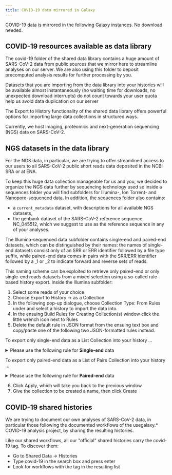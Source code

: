 ```yaml
---
title: COVID-19 data mirrored in Galaxy
---
```


<p class="shieldlist">
    COVID-19 data is mirrored in the following Galaxy instances. No download needed.
    <FlatShield label="usegalaxy" message="eu" href="https://bit.ly/usegalaxy-eu-covid19-data"/>
    <FlatShield label="usegalaxy" message="org" href="https://usegalaxy.org/library/list#folders/Fe878daae442969ff"/>
</p>

## COVID-19 resources available as data library

The covid-19 folder of the shared data library contains a huge amount of SARS-CoV-2 data from public sources that we mirror here to streamline analyses on our server. We are also using this folder to deposit precomputed analysis results for further processing by you.

Datasets that you are importing from the data library into your histories
will be available almost instantaneously (no waiting time for downloads, no unexpected download interrupts)
do not count towards your user quota
help us avoid data duplication on our server

The Export to History functionality of the shared data library offers powerful options for importing large data collections in structured ways.

Currently, we host imaging, proteomics and next-generation sequencing (NGS) data on SARS-CoV-2.

## NGS datasets in the data library

For the NGS data, in particular, we are trying to offer streamlined access to our users to all SARS-CoV-2 public short reads data deposited in the NCBI SRA or at ENA.

To keep this huge data collection manageable for us and you, we decided to organize the NGS data  further by sequencing technology used so inside a sequences folder you will find subfolders for Illumina-, Ion Torrent- and Nanopore-sequenced data. In addition, the sequences folder also contains:

* a `current_metadata` dataset, with descriptions for all available NGS datasets,
* the genbank dataset of the SARS-CoV-2 reference sequence NC_045512, which we suggest to use as the reference sequence in any of your analyses.

The Illumina-sequenced data subfolder contains single-end and paired-end datasets, which can be distinguished by their names:
the names of single-end datasets consist only of an SRR or ERR identifier followed by a file type suffix,
while paired-end data comes in pairs with the SRR/ERR identifier followed by a _1 or _2 to indicate forward and reverse sets of reads.

This naming scheme can be exploited to retrieve only paired-end or only single-end reads datasets from a mixed selection using a so-called rule-based history export. Inside the Illumina subfolder:

1. Select some reads of your choice
2. Choose Export to History -> as a Collection
3. In the following pop-up dialogue, choose Collection Type: From Rules under and select a history to import the data into.
4. In the ensuing Build Rules for Creating Collection(s) window click the little wrench icon next to Rules
5. Delete the default rule in JSON format from the ensuing text box and copy/paste one of the following two JSON-formatted rules instead.

To export only single-end data as a List Collection into your history ...


<details>
  <summary>Please use the following rule for <b>Single-end</b> data</summary>

```
{
  "rules": [
    {
      "type": "add_column_metadata",
      "value": "name"
    },
    {
      "type": "add_filter_regex",
      "target_column": 0,
      "expression": "\\wRR\\d+_\\d.fastq.gz",
      "invert": true
    },
    {
      "type": "add_column_regex",
      "target_column": 0,
      "expression": "(\\wRR\\d+).fastq.gz",
      "group_count": "1"
    }
  ],
  "mapping": [
    {
      "type": "list_identifiers",
      "columns": [
        1
      ],
      "editing": false
    }
  ]
}

```

</details>


To export only paired-end data as a List of Pairs Collection into your history ...

<details>
  <summary>Please use the following rule for <b>Paired-end</b> data</summary>

```

{
  "rules": [
    {
      "type": "add_column_metadata",
      "value": "name"
    },
    {
      "type": "add_filter_regex",
      "target_column": 0,
      "expression": "\\wRR\\d+_\\d.fastq.gz",
      "invert": false
    },
    {
      "type": "add_column_regex",
      "target_column": 0,
      "expression": "(\\wRR\\d+)_(\\d).fastq.gz",
      "group_count": "2"
    }
  ],
  "mapping": [
    {
      "type": "list_identifiers",
      "columns": [
        1
      ],
      "editing": false
    },
    {
      "type": "paired_identifier",
      "columns": [
        2
      ]
    }
  ]
}

```
</details>


6. Click Apply, which will take you back to the previous window
7. Give the collection to be created a name, then click Create


## COVID-19 shared histories

We are trying to document our own analyses of SARS-CoV-2 data, in particular those following the documented workflows of the usegalaxy.* COVID-19 analysis project, by sharing the resulting histories.

Like our shared workflows, all our "official" shared histories carry the covid-19 tag. To discover them:

* Go to Shared Data -> Histories
* Type covid-19 in the search box and press enter
* Look for workflows with the tag in the resulting list

